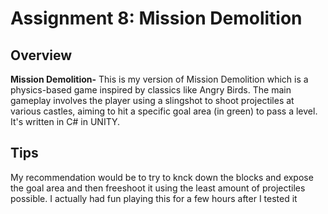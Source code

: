 # Assignment 8: Mission Demolition

## Overview

**Mission Demolition-** This is my version of Mission Demolition which is a physics-based game inspired by classics like Angry Birds. The main gameplay involves the player using a slingshot to shoot projectiles at various castles, aiming to hit a specific goal area (in green) to pass a level. It's written in C# in UNITY.

## Tips

My recommendation would be to try to knck down the blocks and expose the goal area and then freeshoot it using the least amount of projectiles possible. I actually had fun playing this for a few hours after I tested it
